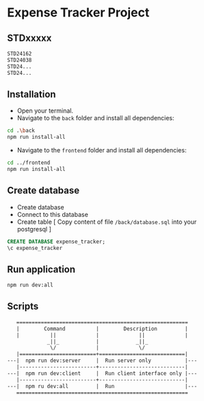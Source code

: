 # Expense Tracker Project

## STDxxxxx
```.txt
STD24162
STD24038
STD24...
STD24...
```

## Installation

- Open your terminal.
- Navigate to the `back` folder and install all dependencies:

```.bash
cd .\back
npm run install-all
```

- Navigate to the `frontend` folder and install all dependencies:

```.bash
cd ../frontend
npm run install-all
```

## Create database
- Create database
- Connect to this database
- Create table
   [
      Copy content of file `/back/database.sql` into your postgresql
   ]

```.sql
CREATE DATABASE expense_tracker;
\c expense_tracker
```

## Run application
```.bash
npm run dev:all
```

## Scripts
```.txt
   ========================================================
   |        Command          |        Description         |
   |          ||             |             ||             |
             _||_            |            _||_
              \/             |             \/
   |=========================+============================|
---|  npm run dev:server     |  Run server only           |---
   |-------------------------+----------------------------|
---|  npm run dev:client     |  Run client interface only |---
   |-------------------------+----------------------------|
---|  npm ru dev:all         |  Run                       |---
   ========================================================
```
